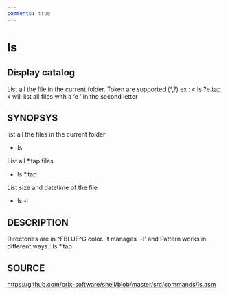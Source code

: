 ```yaml
---
comments: true
---
```

# ls

## Display catalog

List all the file in the current folder. Token are supported (*,?) ex : « ls ?e.tap » will list all files with a ‘e ’ in the
second letter

## SYNOPSYS

list all the files in the current folder

+ ls

List all *.tap files

+ ls *.tap

List size and datetime of the file

+ ls -l

## DESCRIPTION

Directories are in ^FBLUE^G color. It  manages '-l' and Pattern works in different ways : ls *.tap

## SOURCE

https://github.com/orix-software/shell/blob/master/src/commands/ls.asm
